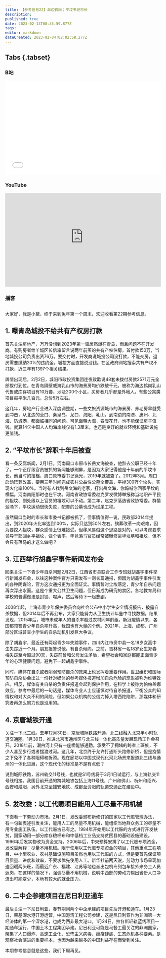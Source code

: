 ```yaml
---
title: 【参考信息22】海边鹤岗；平坟书记市长
description: 
published: true
date: 2023-02-13T00:35:59.877Z
tags: 
editor: markdown
dateCreated: 2023-02-04T02:02:58.277Z
---
```


## Tabs {.tabset}
### B站
<div style="position: relative; padding: 30% 45%;">
<iframe style="position: absolute; width: 100%; height: 100%; left: 0; top: 0;" src="//player.bilibili.com/player.html?&bvid=BV1aR4y187Jz&page=1&as_wide=1&high_quality=1&danmaku=1" scrolling="no" border="0" frameborder="no" framespacing="0" allowfullscreen="true"></iframe>
</div>

### YouTube
<div style="position: relative; padding: 30% 45%;">
<iframe style="position: absolute; top: 0; left: 0; width: 100%; height: 100%;" src="https://www.youtube-nocookie.com/embed/nuem8UpabKg" title="YouTube video player" frameborder="0" allow="accelerometer; autoplay; clipboard-write; encrypted-media; gyroscope; picture-in-picture" allowfullscreen></iframe>
</div>
  
### 播客
<div class="podcast-player"></div>

## 

大家好，我是小黛，终于来到兔年第一个周末，欢迎收看第22期参考信息。

## 1. 曝青岛城投不给共有产权房打款

首先关注房地产，万万没想到2023年第一雷居然爆在青岛，而且问题不在开发商。有购房者给羊城区长信箱留言说两年前买的共有产权住房，首付款150万，当地城投公司负责出资76万。要交付时，开发商说城投公司没打款，不能交房，退房需要缴纳20%的违约金，城投方面直接说没钱。在区政府网站搜索共有产权不打款，近三年有1397个相关结果。

舆情出现后，2月2日，城阳市政投资集团连夜致歉说48套未拨付房款2571万元全部拨付到位。在青岛隔壁威海乳山市的海景房均价跌破千元，被称为海边鹤岗乳山代售或库存项目有10万套，涉及200个小区，买房者几乎都是外地人。有些公寓类项目每平米几百元，总价5万左右。

这几年，房地产行业进入深度调整期，一些文旅资源城市的海景房、养老房早就受到冲击，从北边的营口、秦皇岛、龙口、海阳、乳山，到南边的南澳、惠州、北海、防城港，都面临相同的问题。可见面朝大海，春暖花开，也不能保证房子值钱。就算14亿中国人人均海岸线仅有1.3厘米，也还是良好的就业环境和基础设施更值钱。

## 2. “平坟市长”辞职十年后被查

看一条反腐新闻，2月1日，河南周口市原市长岳文海被查，他辞去公职已经十年了。一个正厅级官员被抓的新闻能够刷屏，是因为大家记得他是十年前的平坟市长，他当时的搭档，周口原市委书记徐光，2019年就被查了。2012年3月。周口启动殡葬改革，要用三年时间完成农村公益性公墓全覆盖，平掉300万个坟头，实现火化率100%。当时有人找到岳文海的老家，打出岳文海，你妈喊你回家平坟的横幅。河南南阳那时也在平坟。河南省政协常委赵克罗发微博举报称当地职产平民的祖坟、副处级以上官员的祖坟可以不动。第二年，赵克罗落选省政协常委。群情汹涌下，平坟运动很快失败，配套的公墓也成为烂尾工程。

虽然周口当时的市长和市委书记都被抓了，但事情值得一说，民政部2014年提出，到2020年火化率达到100%，实际只达到50%左右。殡葬改革一向艰难，因为要挖人祖坟，群众感情上很难接受。但移风易俗这个思路是对的，可以考虑要求领导干部回乡平祖坟，做个表率，毕竟落马官员经常被曝修豪华坟墓和祖坟，但不会只有落马的才这么做吧？

## 3. 江西举行胡鑫宇事件新闻发布会

回来关注一下青少年自杀问题2月2日，江西省市县联合工作专班就胡鑫宇事件举行新闻发布会，以往这种案件官方只需发布一则长篇通报，但因为胡鑫宇事件引发的各种阴谋论，官方这次通报更为全面证实。事情暂时尘埃落定，青少年自杀问题再次浮出水面。这是个重大公共卫生问题，但日渐成为研究的禁区。各地教育局和学校的普遍做法是封锁、噤声，然后等待下一起悲剧。

2008年起，上海市青少年保护委员会向社会公布中小学生安全情况报告，披露自杀数据，但2014年后不再公布，大家只能努力从卫生统计年鉴中寻找数据。结果发现，2015年后，城市未成年人的自杀率超过农村同年龄组。新冠疫情以来，各国都预警青少年自杀率升高，我国也有大量的个例。2021年，上海、成都、广州部分区域普查小学生的自杀动机引发巨大争议。

除了胡鑫宇，最近还有两起青少年失踪事件，四川内江市资中县一名18岁女高中生失踪近一个月。朋友报警说他。有自杀倾向。之前，吉林省一名18岁女生郑春梅失踪至今超过90天，失踪前曾和父母发生矛盾，希望社会和家庭都能正面青少年的心理健康问题，避免下一起胡鑫宇事件。

同时，媒体在自杀或者削弱预防自杀的效果上也发挥着重要作用。世卫组织和国际预防自杀协会出过一份针对媒体的参考媒体报道增加自杀危险的现象被称为维特效应。相反，媒体有关自杀的负责任报道会起到保护作用，在科学上被称为帕帕盖娜效应。参考中最后的一句话是，媒体专业人士应谨慎对待自杀报道，平衡公众的知情权和对大众不利的风险。但如果公众机构的公信力掉入塔西陀陷阱，那媒体和研究者再怎么努力也是没用的。

## 4. 京唐城铁开通

关注一下北三线。去年12月30日，京唐城际铁路开通，北三线融入北京半小时轨道交通圈。1月30日，推进北京市通州区与北三线一体化高质量发展现场工作会召开。2018年前，潮白河上只有一座桥能够通勤，承受不了拥堵的跨省上班族，不少人甚至步行或者摆渡过河。这几年，北京终于允许打通断头路修新桥，但是疫情之下免不了各种阻碍和折腾。现在廊坊以中国式现代化河北场景来报道北三线与通州的一体化进展，这个现代化的标准是不是有点低？

说到城际铁路，苏州轨交11号线，也就是S1号线将于3月1日试运行，与上海轨交11号线相接。我国目前开通的跨城地铁包括上海11号线，广州和佛山、杭州和绍兴、西安和咸阳，另外北京至雄安地铁、成都至资阳的轨道交通正在建设中。

## 5. 发改委：以工代赈项目能用人工尽量不用机械

下面看一下劳动力市场。2月1日，发改委颁布新修订的国家以工代赈管理办法，有一句新表述引发关注，能用人工的尽量不用机械，能组织当地群众务工的尽量不用专业施工队伍。以工代赈古已有之。1984年开始用以工代赈的方式进行开发扶贫，国家动用一部分库存粮棉布和中低档工业品支持贫困县的基础设施建设。1996年后发实物改为资金支持。2006年后，中央预算安排了以工代赈专项资金，发改委解释：尽量不用机械。限于使用以工代赈专项资金的项目，其他重点工程项目、中小型农业、农村基础设施项目虽然也用以工代赈的方式，但是要首先保证项目质量、进度和效率，不要求优先使用人工。新华社前两天说，劳动力市场呈现加速回暖两头旺，而最近广东、福建、江苏等地也派出包机专列包车接外来务工人员返岗，在这样的情况下，强调尽量不用机械，说明中西部的劳动力输出省份人口净流出可能变少，本地有较大的就业压力。

## 6. 二中企参建项目在尼日利亚通车

最后关注一下尼日利亚，春节期间两个中企承建的项目先后开港和通车。1月23日，莱基深水港开港运营，中国港湾工程公司参建，这是尼日利亚作为非洲第一大经济体的第一个深水港，也成为西非最大港口。1月24日，拉各斯轻轨蓝线项目一期通车运行，中国土木工程集团承建。尼日利亚可能是马督工最关注的非洲国家，聚集了人口爆炸、高速工业化、恐怖主义病毒、瘟疫肆虐、生态危机各种要素。是观察社会演进的重要样本，也因为越来越多的中国利益存在而受到关注。

本期参考信息就是这些，我们下周再见。
